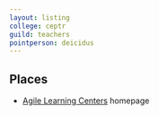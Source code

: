 ```yaml
---
layout: listing
college: ceptr
guild: teachers
pointperson: deicidus
---
```

## Places
* [Agile Learning Centers](http://agilelearningcenters.org/) homepage
